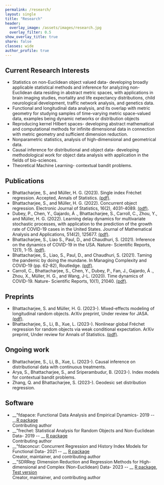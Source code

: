 ```yaml
---
permalink: /research/
layout: single
title: "Research"
header:
  overlay_image: /assets/images/research.jpg
  overlay_filter: 0.5
show_overlay_title: true
share: false
classes: wide
author_profile: true  
---
```



Current Research Interests
---------------

+ Statistics on non-Euclidean object valued data-
developing broadly applicable statistical methods and inference for analyzing non-Euclidean data residing in abstract metric spaces, with applications in brain imaging studies, mortality and life expectancy distributions, child neurological development, traffic network analysis, and genetics data.
+ Functional and longitudinal data analysis, and its overlap with metric geometry for studying samples of time-varying metric space-valued data, examples being dynamic networks or distribution objects
+ Reproducing kernel Hilbert spaces- developing abstract mathematical and computational methods for infinite dimensional data in connection with metric geometry and sufficient dimension reduction.
+ Nonparametric statistics, analysis of high-dimensional and geometrical data.
+ Causal inference for distributional and object data- developing methodological work for object data analysis with application in the fields of bio-sciences.
+ Theoretical Machine Learning- contextual bandit problems.<br>


Publications
---------------

+ Bhattacharjee, S., and Müller, H. G. (2023). Single index Fréchet regression. Accepted, Annals of Statistics. <a href="/assets/pdf/IFR.pdf" target="_blank">(pdf)</a>.
+ Bhattacharjee, S., and Müller, H. G. (2022). Concurrent object regression. Electronic Journal of Statistics, 16(2), 4031-4089. <a href="/assets/pdf/CORE.pdf" target="_blank">(pdf)</a>.
+ Dubey, P., Chen, Y., Gajardo, Á ., Bhattacharjee, S., Carroll, C., Zhou, Y.,  and Müller, H. G. (2022). Learning delay dynamics for multivariate stochastic processes, with application to the prediction of the growth rate of COVID-19 cases in the United States. Journal of Mathematical Analysis and Applications, 514(2), 125677. <a href="/assets/pdf/covid_delay.pdf" target="_blank">(pdf)</a>.
+ Bhattacharjee, S., Liao S., Paul, D., and Chaudhuri, S. (2021). Inference on the dynamics of COVID-19 in the USA. Nature- Scientific Reports, 12(1), 1-15. <a href="/assets/pdf/covid_inference.pdf" target="_blank">(pdf)</a>.
+ Bhattacharjee, S., Liao, S., Paul, D., and Chaudhuri, S. (2021). Taming the pandemic by doing the mundane.  In Managing Complexity and COVID-19 (pp. 62-82), Routledge. <a href="/assets/pdf/covid_delay.pdf" target="_blank">(pdf)</a>.
+ Carroll, C., Bhattacharjee, S., Chen, Y., Dubey, P., Fan, J., Gajardo, Á ., Zhou, X., Müller, H. G., and Wang, J-L. (2020). Time dynamics of COVID-19. Nature- Scientific Reports, 10(1), 21040.
<a href="/assets/pdf/covid.pdf" target="_blank">(pdf)</a>.

Preprints
---------------

+ Bhattacharjee, S. and Müller, H. G. (2023-). Mixed-effects modeling of longitudinal random objects. ArXiv preprint, Under review for JASA.
<a href="/assets/pdf/ORE.pdf" target="_blank">(pdf)</a>.
+ Bhattacharjee, S., Li, B., Xue, L. (2023-). Nonlinear global Fréchet regression for random objects via weak conditional expectation. ArXiv preprint, Under review for Annals of Statistics. <a href="/assets/pdf/draft0.pdf" target="_blank">(pdf)</a>.


Ongoing work
---------------

+ Bhattacharjee, S., Li, B., Xue, L. (2023-). Causal inference on distributional data with continuous treatments.
+ Arya, S., Bhattacharjee, S., and Sriperambudur, B. (2023-). Index models for contextual bandit problems.
+ Zhang, Q. and Bhattacharjee, S. (2023-). Geodesic set distribution regression.


Software
---------------

+  __"fdapace: Functional Data Analysis and Empirical Dynamics- 2019 -- __[R package](https://cran.r-project.org/web/packages/fdapace/index.html)<br/>
Contributing author <a href="/assets/images/fdapace_download.png" target="_blank"></a> <br/>
+  __"frechet: Statistical Analysis for Random Objects and Non-Euclidean Data- 2019 -- __
[R package](https://cran.r-project.org/web/packages/frechet/index.html)<br/>
Contributing author <a href="/assets/images/frechet_download.png" target="_blank"></a> <br/>
+  __"fdaconcur: Concurrent Regression and History Index Models for Functional Data- 2021 -- __ 
[R package](https://cran.r-project.org/web/packages/fdaconcur/index.html)<br/>
Creator, maintainer, and contributing author <a href="/assets/images/fdaconcur_download.png" target="_blank"></a> <br/>
+  __"SDRReg: Dimension Reduction and Regression Methods for High-dimensional and Complex (Non-Euclidean) Data- 2023 -- __ 
[R package, Test version](https://github.com/tyy20/SDRReg)<br/>
Creator, maintainer, and contributing author <br/>